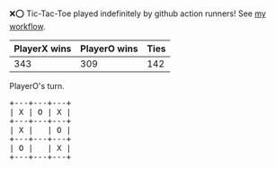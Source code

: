 :x::o: Tic-Tac-Toe played indefinitely by github action runners! See [my workflow](.github/workflows/play.yaml).

|PlayerX wins|PlayerO wins|Ties|
|-|-|-|
|343|309|142|

PlayerO's turn.

<pre>
+---+---+---+
| X | O | X |
+---+---+---+
| X |   | O |
+---+---+---+
| O |   | X |
+---+---+---+
</pre>